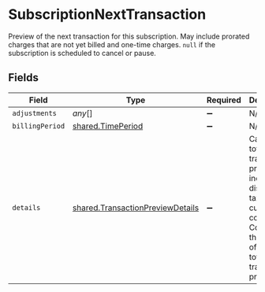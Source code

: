 # SubscriptionNextTransaction

Preview of the next transaction for this subscription. May include prorated charges that are not yet billed and one-time charges. `null` if the subscription is scheduled to cancel or pause.


## Fields

| Field                                                                                                                                                               | Type                                                                                                                                                                | Required                                                                                                                                                            | Description                                                                                                                                                         |
| ------------------------------------------------------------------------------------------------------------------------------------------------------------------- | ------------------------------------------------------------------------------------------------------------------------------------------------------------------- | ------------------------------------------------------------------------------------------------------------------------------------------------------------------- | ------------------------------------------------------------------------------------------------------------------------------------------------------------------- |
| `adjustments`                                                                                                                                                       | *any*[]                                                                                                                                                             | :heavy_minus_sign:                                                                                                                                                  | N/A                                                                                                                                                                 |
| `billingPeriod`                                                                                                                                                     | [shared.TimePeriod](../../models/shared/timeperiod.md)                                                                                                              | :heavy_minus_sign:                                                                                                                                                  | N/A                                                                                                                                                                 |
| `details`                                                                                                                                                           | [shared.TransactionPreviewDetails](../../models/shared/transactionpreviewdetails.md)                                                                                | :heavy_minus_sign:                                                                                                                                                  | Calculated totals for a transaction preview, including discounts, tax, and currency conversion. Considered the source of truth for totals on a transaction preview. |